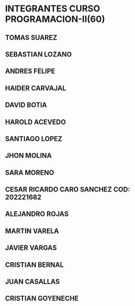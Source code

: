 # INTEGRANTES CURSO PROGRAMACION-II(60)

## TOMAS SUAREZ
## SEBASTIAN LOZANO
## ANDRES FELIPE
## HAIDER CARVAJAL
## DAVID BOTIA
## HAROLD ACEVEDO
## SANTIAGO LOPEZ
## JHON MOLINA
## SARA MORENO
## CESAR RICARDO CARO SANCHEZ COD: 202221682
## ALEJANDRO ROJAS
## MARTIN VARELA
## JAVIER VARGAS
## CRISTIAN BERNAL
## JUAN CASALLAS
## CRISTIAN GOYENECHE
